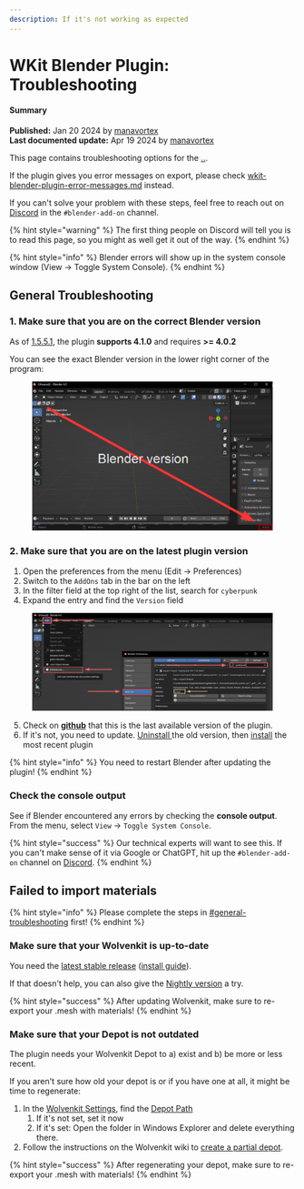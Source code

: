 ```yaml
---
description: If it's not working as expected
---
```


# WKit Blender Plugin: Troubleshooting

#### Summary

**Published:** Jan 20 2024 by [manavortex](https://app.gitbook.com/u/NfZBoxGegfUqB33J9HXuCs6PVaC3 "mention")\
**Last documented update:** Apr 19 2024 by [manavortex](https://app.gitbook.com/u/NfZBoxGegfUqB33J9HXuCs6PVaC3 "mention")

This page contains troubleshooting options for the [..](../ "mention").&#x20;

If the plugin gives you error messages on export, please check [wkit-blender-plugin-error-messages.md](../wkit-blender-plugin-error-messages.md "mention") instead.

If you can't solve your problem with these steps, feel free to reach out on [Discord](http://discord.gg/redmodding) in the `#blender-add-on` channel.

{% hint style="warning" %}
The first thing people on Discord will tell you is to read this page, so you might as well get it out of the way.
{% endhint %}

{% hint style="info" %}
Blender errors will show up in the system console window (View -> Toggle System Console).
{% endhint %}

## General Troubleshooting

### 1. Make sure that you are on the correct Blender version

As of [1.5.5.1](https://github.com/WolvenKit/Cyberpunk-Blender-add-on/releases/tag/1.5.5.1), the plugin **supports 4.1.0** and requires **>= 4.0.2**

You can see the exact Blender version in the lower right corner of the program:

<figure><img src="../../../../.gitbook/assets/blender_version.png" alt=""><figcaption></figcaption></figure>

### 2. Make sure that you are on the latest plugin version

1. Open the preferences from the menu (Edit -> Preferences)
2. Switch to the `AddOns` tab in the bar on the left
3. In the filter field at the top right of the list, search for `cyberpunk`
4. Expand the entry and find the `Version` field

<figure><img src="../../../../.gitbook/assets/blender_plugin_check_version.png" alt=""><figcaption></figcaption></figure>

5. Check on [**github**](https://github.com/WolvenKit/Cyberpunk-Blender-add-on/releases) that this is the last available version of the plugin.&#x20;
6. If it's not, you need to update. [Uninstall ](../installing-the-wolvenkit-blender-plugin.md#step-0-uninstall-the-old-version)the old version, then [install](../installing-the-wolvenkit-blender-plugin.md#step-1-install-the-plugin) the most recent plugin

{% hint style="info" %}
You need to restart Blender after updating the plugin!
{% endhint %}

### Check the console output

See if Blender encountered any errors by checking the **console output**. From the menu, select `View` -> `Toggle System Console`.

{% hint style="success" %}
Our technical experts will want to see this. If you can't make sense of it via Google or ChatGPT, hit up the `#blender-add-on` channel on [Discord](http://discord.gg/redmodding).
{% endhint %}

## Failed to import materials

{% hint style="info" %}
Please complete the steps in [#general-troubleshooting](./#general-troubleshooting "mention") first!
{% endhint %}

### Make sure that your Wolvenkit is up-to-date

You need the [latest stable release](https://github.com/WolvenKit/Wolvenkit/releases) ([install guide](https://app.gitbook.com/s/-MP\_ozZVx2gRZUPXkd4r/getting-started/download#downloading-wolvenkit)).

If that doesn't help, you can also give the [Nightly version](https://github.com/WolvenKit/WolvenKit-nightly-releases/releases) a try.

{% hint style="success" %}
After updating Wolvenkit, make sure to re-export your .mesh with materials!
{% endhint %}

### Make sure that your Depot is not outdated

The plugin needs your Wolvenkit Depot to a) exist and b) be more or less recent.&#x20;

If you aren't sure how old your depot is or if you have one at all, it might be time to regenerate:

1. In the [Wolvenkit Settings](https://app.gitbook.com/s/-MP\_ozZVx2gRZUPXkd4r/wolvenkit-app/settings), find the [Depot Path](https://app.gitbook.com/s/-MP\_ozZVx2gRZUPXkd4r/wolvenkit-app/settings#depot-path)
   1. If it's not set, set it now
   2. If it's set: Open the folder in Windows Explorer and delete everything there.
2. Follow the instructions on the Wolvenkit wiki to [create a partial depot](https://app.gitbook.com/s/-MP\_ozZVx2gRZUPXkd4r/wolvenkit-app/usage/create-depot#steps-partial-depot).

{% hint style="success" %}
After regenerating your depot, make sure to re-export your .mesh with materials!
{% endhint %}
